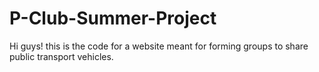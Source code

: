 P-Club-Summer-Project
=====================
Hi guys! this is the code for a website meant for forming groups to share public transport vehicles.
